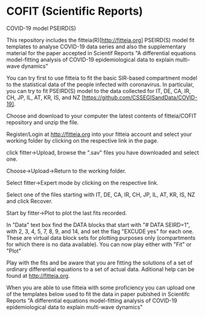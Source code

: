 # COFIT (Scientific Reports)
COVID-19 model PSEIRD(S) 

This repository includes the fitteia(R)[http://fitteia.org] PSEIRD(S) model fit templates to analyse COVID-19 data series and also the supplementary material 
for the paper accepted in Scientif Reports "A differential equations model-fitting analysis of COVID-19 epidemiological data to explain multi-wave dynamics"

You can try first to use fitteia to fit the basic SIR-based compartment model to the statistical data of the people infected with coronavirus. 
In particular, you can try to fit PSEIRD(S) model to the data collected for IT, DE, CA, IR, CH, JP, IL, AT, KR, IS, and NZ [https://github.com/CSSEGISandData/COVID-19].

Choose and download to your computer the latest contents of fitteia/COFIT repository and unzip the file.

Register/Login at http://fitteia.org into your fitteia account and select your working folder by clicking on the respective link in the page.

click fitter->Upload, browse the ".sav" files you have downloaded and select one.

Choose->Upload->Return to the working folder.

Select fitter->Expert mode by clicking on the respective link.

Select one of the files starting with IT, DE, CA, IR, CH, JP, IL, AT, KR, IS, NZ and click Recover.

Start by fitter->Plot to plot the last fits recorded.

In "Data" text box find the DATA blocks that start with "# DATA SEIRD=1", with 2, 3, 4, 5, 7, 8, 9, and 14, and set the flag "EXCUDE yes" for each one. These are virtual data block sets for plotting purposes only (compartments for which there is no data available). You can now play either with "Fit" or "Plot"

Play with the fits and be aware that you are fitting the solutions of a set of ordinary differential equations to a set of actual data. Aditional help can be found at http://fitteia.org.

When you are able to use fitteia with some proficiency you can upload one of the templates below used to fit the data in paper pubished in Scientifc Reports 
"A differential equations model-fitting analysis of COVID-19 epidemiological data to explain multi-wave dynamics"
